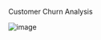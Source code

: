 Customer Churn Analysis

![image](https://github.com/user-attachments/assets/2d35057b-7f83-41fe-8465-28171476a2d9)
